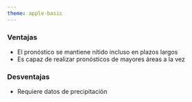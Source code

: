 ```yaml
---
theme: apple-basic
---
```

<BarTop title="Propuestas de arquitectura - DGMR (precipitación)²" />

<div class="absolute grid grid-cols-2 gap-x-17 top-40 w-215">
  <div>
    <h3>Ventajas</h3>
    <ul class="mt-7">
      <li>El pronóstico se mantiene nítido incluso en plazos largos</li>
      <li>Es capaz de realizar pronósticos de mayores áreas a la vez</li>
    </ul>
  </div>
  <div>
    <h3>Desventajas</h3>
    <ul class="mt-7">
      <li>Requiere datos de precipitación</li>
    </ul>
  </div>
</div>


<BarBottom />